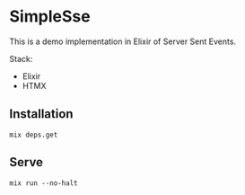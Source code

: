 # SimpleSse

This is a demo implementation in Elixir of Server Sent Events.

Stack:
- Elixir
- HTMX

## Installation

```
mix deps.get
```

## Serve

```
mix run --no-halt

```

